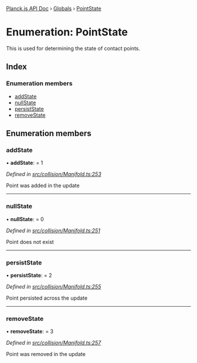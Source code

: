 [Planck.js API Doc](../README.md) › [Globals](../globals.md) › [PointState](pointstate.md)

# Enumeration: PointState

This is used for determining the state of contact points.

## Index

### Enumeration members

* [addState](pointstate.md#addstate)
* [nullState](pointstate.md#nullstate)
* [persistState](pointstate.md#persiststate)
* [removeState](pointstate.md#removestate)

## Enumeration members

###  addState

• **addState**: = 1

*Defined in [src/collision/Manifold.ts:253](https://github.com/shakiba/planck.js/blob/1523746/src/collision/Manifold.ts#L253)*

Point was added in the update

___

###  nullState

• **nullState**: = 0

*Defined in [src/collision/Manifold.ts:251](https://github.com/shakiba/planck.js/blob/1523746/src/collision/Manifold.ts#L251)*

Point does not exist

___

###  persistState

• **persistState**: = 2

*Defined in [src/collision/Manifold.ts:255](https://github.com/shakiba/planck.js/blob/1523746/src/collision/Manifold.ts#L255)*

Point persisted across the update

___

###  removeState

• **removeState**: = 3

*Defined in [src/collision/Manifold.ts:257](https://github.com/shakiba/planck.js/blob/1523746/src/collision/Manifold.ts#L257)*

Point was removed in the update
